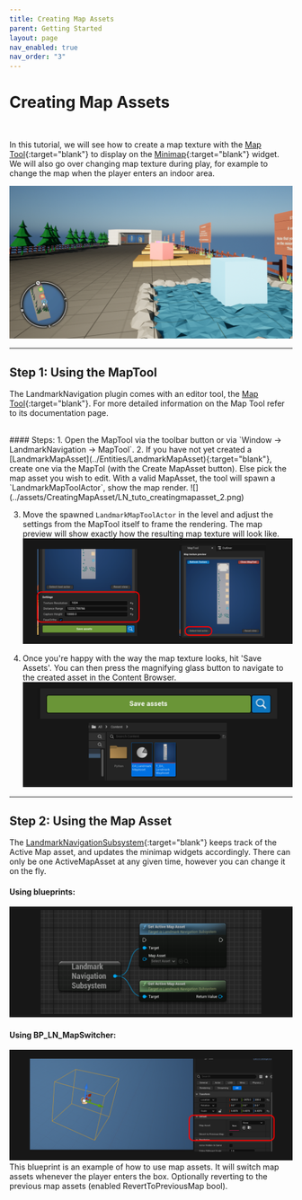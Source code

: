 ```yaml
---
title: Creating Map Assets
parent: Getting Started
layout: page
nav_enabled: true
nav_order: "3"
---
```

# Creating Map Assets
<br>

In this tutorial, we will see how to create a map texture with the [Map Tool](../MapTool){:target="blank"} to display on the [Minimap](../Entities/Minimap){:target="blank"} widget. We will also go over changing map texture during play, for example to change the map when the player enters an indoor area.

![](../assets/CreatingMapAsset/LN_tuto_creatingmapasset_1.png)
<br>

***

## Step 1: Using the MapTool

The LandmarkNavigation plugin comes with an editor tool, the [Map Tool](../MapTool){:target="blank"}. For more detailed information on the Map Tool refer to its documentation page.

<br>
#### Steps:
1. Open the MapTool via the toolbar button or via `Window -> LandmarkNavigation -> MapTool`.
2. If you have not yet created a [LandmarkMapAsset](../Entities/LandmarkMapAsset){:target="blank"}, create one via the MapTol (with the Create MapAsset button). Else pick the map asset you wish to edit. With a valid MapAsset, the tool will spawn a `LandmarkMapToolActor`, show the map render.
![](../assets/CreatingMapAsset/LN_tuto_creatingmapasset_2.png)

3. Move the spawned `LandmarkMapToolActor` in the level and adjust the settings from the MapTool itself to frame the rendering. The map preview will show exactly how the resulting map texture will look like.  
	![](../assets/CreatingMapAsset/LN_tuto_creatingmapasset_3.png)

4. Once you're happy with the way the map texture looks, hit 'Save Assets'. You can then press the magnifying glass button to navigate to the created asset in the Content Browser.
	![](../assets/CreatingMapAsset/LN_tuto_creatingmapasset_4.png)


***

## Step 2: Using the Map Asset
The [LandmarkNavigationSubsystem](../Entities/LandmarkNavigationSubsystem){:target="blank"} keeps track of the Active Map asset, and updates the minimap widgets accordingly. There can only be one ActiveMapAsset at any given time, however you can change it on the fly.

#### Using blueprints:
![](../assets/CreatingMapAsset/LN_tuto_creatingmapasset_5.png)

#### Using BP_LN_MapSwitcher:
![](../assets/CreatingMapAsset/LN_tuto_creatingmapasset_6.png)
This blueprint is an example of how to use map assets. It will switch map assets whenever the player enters the box. Optionally reverting to the previous map assets (enabled RevertToPreviousMap bool).